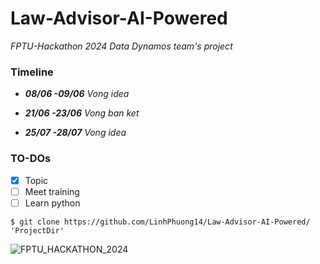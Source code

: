 # Law-Advisor-AI-Powered
_FPTU-Hackathon 2024 Data Dynamos team's project_
### Timeline

+ _**08/06 -09/06** Vong idea_

+ _**21/06 -23/06** Vong ban ket_

+ _**25/07 -28/07** Vong idea_

### TO-DOs
- [X] Topic
- [ ] Meet training
- [ ] Learn python

```
$ git clone https://github.com/LinhPhuong14/Law-Advisor-AI-Powered/ 'ProjectDir'
```
![FPTU_HACKATHON_2024](https://assets.zyrosite.com/cdn-cgi/image/format=auto,w=1920,fit=crop/d95EgkPXV9iXPp23/banner-email-mp8nPwaeNQUL2jwr.png)
